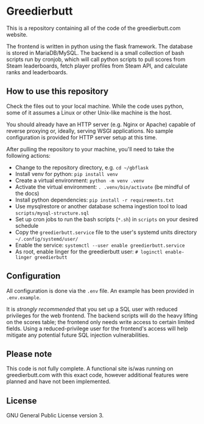 # Greedierbutt
This is a repository containing all of the code of the greedierbutt.com website.

The frontend is written in python using the flask framework. The database is stored in MariaDB/MySQL. The backend is a small collection of bash scripts run by cronjob, which will call python scripts to pull scores from Steam leaderboards, fetch player profiles from Steam API, and calculate ranks and leaderboards.

## How to use this repository
Check the files out to your local machine. While the code uses python, some of it assumes a Linux or other Unix-like machine is the host.

You should already have an HTTP server (e.g. Nginx or Apache) capable of reverse proxying or, ideally, serving WSGI applications. No sample configuration is provided for HTTP server setup at this time.

After pulling the repository to your machine, you'll need to take the following actions:

- Change to the repository directory, e.g. `cd ~/gbflask`
- Install venv for python: `pip install venv`
- Create a virtual environment: `python -m venv .venv`
- Activate the virtual environment: `. .venv/bin/activate` (be mindful of the docs)
- Install python dependencies: `pip install -r requirements.txt`
- Use mysqlrestore or another database schema ingestion tool to load `scripts/mysql-structure.sql`
- Set up cron jobs to run the bash scripts (`*.sh`) in `scripts` on your desired schedule
- Copy the `greedierbutt.service` file to the user's systemd units directory `~/.config/systemd/user/`
- Enable the service: `systemctl --user enable greedierbutt.service`
- As root, enable linger for the greedierbutt user: `# loginctl enable-linger greedierbutt`

## Configuration
All configuration is done via the `.env` file. An example has been provided in `.env.example`.

It is *strongly recommended* that you set up a SQL user with reduced privileges for the web frontend. The backend scripts will do the heavy lifting on the scores table; the frontend only needs write access to certain limited fields. Using a reduced-privilege user for the frontend's access will help mitigate any potential future SQL injection vulnerabilities.

## Please note
This code is not fully complete. A functional site is/was running on greedierbutt.com with this exact code, however additional features were planned and have not been implemented.

## License
GNU General Public License version 3.